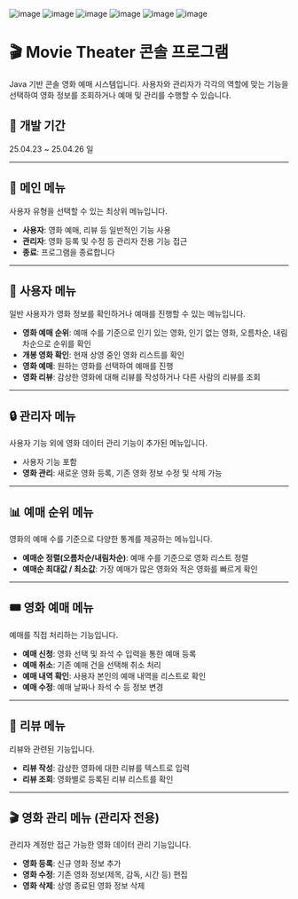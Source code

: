 ![image](https://github.com/user-attachments/assets/1061cc38-6371-4372-bd92-7abfd52a4f8a)
![image](https://github.com/user-attachments/assets/35e733af-07ca-47f0-af94-8ea56097c791)
![image](https://github.com/user-attachments/assets/d0fe7fc9-d65d-4c7d-b065-f2972c968660)
![image](https://github.com/user-attachments/assets/21792389-b6f3-4bab-a7cd-90d49ad044ba)
![image](https://github.com/user-attachments/assets/cea17193-e489-44f8-b2a7-716c18c24477)
![image](https://github.com/user-attachments/assets/c8642a26-87fe-4228-9543-5d838cba78e9)




# 🎬 Movie Theater 콘솔 프로그램
Java 기반 콘솔 영화 예매 시스템입니다. 사용자와 관리자가 각각의 역할에 맞는 기능을 선택하여 영화 정보를 조회하거나 예매 및 관리를 수행할 수 있습니다.

## 📌 개발 기간
25.04.23 ~ 25.04.26 일

---

## 📌 메인 메뉴
사용자 유형을 선택할 수 있는 최상위 메뉴입니다.
- **사용자**: 영화 예매, 리뷰 등 일반적인 기능 사용
- **관리자**: 영화 등록 및 수정 등 관리자 전용 기능 접근
- **종료**: 프로그램을 종료합니다

---

## 👤 사용자 메뉴
일반 사용자가 영화 정보를 확인하거나 예매를 진행할 수 있는 메뉴입니다.
- **영화 예매 순위**: 예매 수를 기준으로 인기 있는 영화, 인기 없는 영화, 오름차순, 내림차순으로 순위를 확인
- **개봉 영화 확인**: 현재 상영 중인 영화 리스트를 확인
- **영화 예매**: 원하는 영화를 선택하여 예매를 진행
- **영화 리뷰**: 감상한 영화에 대해 리뷰를 작성하거나 다른 사람의 리뷰를 조회

---

## 🔒 관리자 메뉴
사용자 기능 외에 영화 데이터 관리 기능이 추가된 메뉴입니다.
- 사용자 기능 포함
- **영화 관리**: 새로운 영화 등록, 기존 영화 정보 수정 및 삭제 가능

---

## 📊 예매 순위 메뉴
영화의 예매 수를 기준으로 다양한 통계를 제공하는 메뉴입니다.
- **예매순 정렬(오름차순/내림차순)**: 예매 수를 기준으로 영화 리스트 정렬
- **예매순 최대값 / 최소값**: 가장 예매가 많은 영화와 적은 영화를 빠르게 확인

---

## 🎟️ 영화 예매 메뉴
예매를 직접 처리하는 기능입니다.
- **예매 신청**: 영화 선택 및 좌석 수 입력을 통한 예매 등록
- **예매 취소**: 기존 예매 건을 선택해 취소 처리
- **예매 내역 확인**: 사용자 본인의 예매 내역을 리스트로 확인
- **예매 수정**: 예매 날짜나 좌석 수 등 정보 변경

---

## 📝 리뷰 메뉴
리뷰와 관련된 기능입니다.
- **리뷰 작성**: 감상한 영화에 대한 리뷰를 텍스트로 입력
- **리뷰 조회**: 영화별로 등록된 리뷰 리스트를 확인

---

## 🎬 영화 관리 메뉴 (관리자 전용)
관리자 계정만 접근 가능한 영화 데이터 관리 기능입니다.
- **영화 등록**: 신규 영화 정보 추가
- **영화 수정**: 기존 영화 정보(제목, 감독, 시간 등) 편집
- **영화 삭제**: 상영 종료된 영화 정보 삭제
